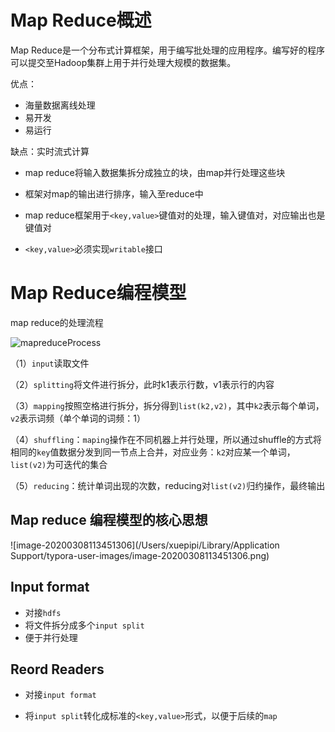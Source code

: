 # Map Reduce概述

Map Reduce是一个分布式计算框架，用于编写批处理的应用程序。编写好的程序可以提交至Hadoop集群上用于并行处理大规模的数据集。

优点：

- 海量数据离线处理
- 易开发
- 易运行

缺点：实时流式计算



- map reduce将输入数据集拆分成独立的块，由map并行处理这些块 

- 框架对map的输出进行排序，输入至reduce中
- map reduce框架用于`<key,value>`键值对的处理，输入键值对，对应输出也是键值对
- `<key,value>`必须实现`writable`接口

# Map Reduce编程模型

map reduce的处理流程

![mapreduceProcess](/Users/xuepipi/Desktop/mapreduceProcess.png)

（1）`input`读取文件

（2）`splitting`将文件进行拆分，此时k1表示行数，v1表示行的内容

（3）`mapping`按照空格进行拆分，拆分得到`list(k2,v2)`，其中`k2`表示每个单词，`v2`表示词频（单个单词的词频：1）

（4）`shuffling`：`maping`操作在不同机器上并行处理，所以通过shuffle的方式将相同的`key`值数据分发到同一节点上合并，对应业务：`k2`对应某一个单词，`list(v2)`为可迭代的集合

（5）`reducing`：统计单词出现的次数，reducing对`list(v2)`归约操作，最终输出

## Map reduce 编程模型的核心思想

![image-20200308113451306](/Users/xuepipi/Library/Application Support/typora-user-images/image-20200308113451306.png)

## Input format

- 对接`hdfs`
- 将文件拆分成多个`input split`
- 便于并行处理

## Reord Readers

- 对接`input format`

- 将`input split`转化成标准的`<key,value>`形式，以便于后续的`map`

  

